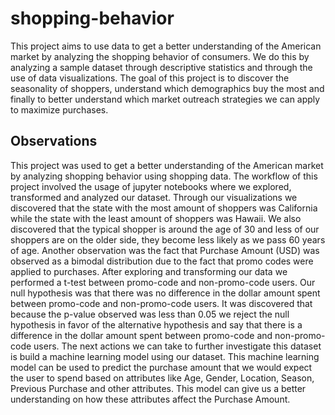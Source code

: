 # shopping-behavior

This project aims to use data to get a better understanding of the American market by analyzing the shopping behavior of consumers. We do this by analyzing a sample dataset through descriptive statistics and through the use of data visualizations. The goal of this project is to discover the seasonality of shoppers, understand which demographics buy the most and finally to better understand which market outreach strategies we can apply to maximize purchases.

## Observations 

This project was used to get a better understanding of the American market by analyzing shopping behavior using shopping data. The workflow of this project involved the usage of jupyter notebooks where we explored, transformed and analyzed our dataset. Through our visualizations we discovered that the state with the most amount of shoppers was California while the state with the least amount of shoppers was Hawaii. We also discovered that the typical shopper is around the age of 30 and less of our shoppers are on the older side, they become less likely as we pass 60 years of age. Another observation was the fact that Purchase Amount (USD) was observed as a bimodal distribution due to the fact that promo codes were applied to purchases. After exploring and transforming our data we performed a t-test between promo-code and non-promo-code users. Our null hypothesis was that there was no difference in the dollar amount spent between promo-code and non-promo-code users. It was discovered that because the p-value observed was less than 0.05 we reject the null hypothesis in favor of the alternative hypothesis and say that there is a difference in the dollar amount spent between promo-code and non-promo-code users. The next actions we can take to further investigate this dataset is build a machine learning model using our dataset. This machine learning model can be used to predict the purchase amount that we would expect the user to spend based on attributes like Age, Gender, Location, Season, Previous Purchase and other attributes. This model can give us a better understanding on how these attributes affect the Purchase Amount. 